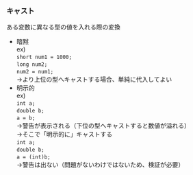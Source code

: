 ### キャスト
ある変数に異なる型の値を入れる際の変換  
- 暗黙  
ex)  
`short num1 = 1000;`  
`long num2;`  
`num2 = num1;`  
→より上位の型へキャストする場合、単純に代入してよい  
- 明示的  
ex)  
`int a;`  
`double b;`  
`a = b;`  
→警告が表示される（下位の型へキャストすると数値が溢れる）  
→そこで「明示的に」キャストする  
`int a;`  
`double b;`  
`a = (int)b;`  
→警告は出ない（問題がないわけではないため、検証が必要）
